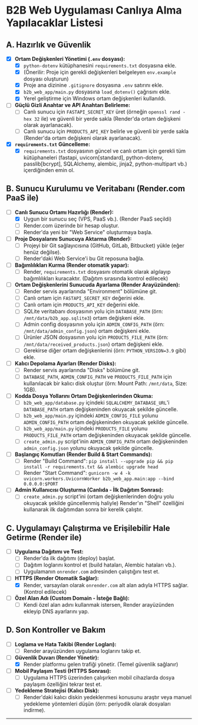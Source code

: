 # B2B Web Uygulaması Canlıya Alma Yapılacaklar Listesi

## A. Hazırlık ve Güvenlik

-   [x] **Ortam Değişkenleri Yönetimi (`.env` dosyası):**
    -   [x] `python-dotenv` kütüphanesini `requirements.txt` dosyasına ekle.
    -   [x] (Önerilir: Proje için gerekli değişkenleri belgeleyen `env.example` dosyası oluşturun)
    -   [x] Proje ana dizinine `.gitignore` dosyasına `.env` satırını ekle.
    -   [x] `b2b_web_app/main.py` dosyasına `load_dotenv()` çağrısını ekle.
    -   [x] Yerel geliştirme için Windows ortam değişkenleri kullanıldı.
-   [ ] **Güçlü Gizli Anahtar ve API Anahtarı Belirleme:**
    -   [ ] Canlı sunucu için `FASTAPI_SECRET_KEY` üret (örneğin `openssl rand -hex 32` ile) ve güvenli bir yerde sakla (Render'da ortam değişkeni olarak ayarlanacak).
    -   [ ] Canlı sunucu için `PRODUCTS_API_KEY` belirle ve güvenli bir yerde sakla (Render'da ortam değişkeni olarak ayarlanacak).
-   [x] **`requirements.txt` Güncelleme:**
    -   [x] `requirements.txt` dosyasının güncel ve canlı ortam için gerekli tüm kütüphaneleri (fastapi, uvicorn[standard], python-dotenv, passlib[bcrypt], SQLAlchemy, alembic, jinja2, python-multipart vb.) içerdiğinden emin ol.

## B. Sunucu Kurulumu ve Veritabanı (Render.com PaaS ile)

-   [ ] **Canlı Sunucu Ortamı Hazırlığı (Render):**
    -   [x] Uygun bir sunucu seç (VPS, PaaS vb.). (Render PaaS seçildi)
    -   [ ] Render.com üzerinde bir hesap oluştur.
    -   [ ] Render'da yeni bir "Web Service" oluşturmaya başla.
-   [ ] **Proje Dosyalarını Sunucuya Aktarma (Render):**
    -   [ ] Projeyi bir Git sağlayıcısına (GitHub, GitLab, Bitbucket) yükle (eğer henüz değilse).
    -   [ ] Render'daki Web Service'i bu Git reposuna bağla.
-   [ ] **Bağımlılıkları Kurma (Render otomatik yapar):**
    -   [ ] Render, `requirements.txt` dosyasını otomatik olarak algılayıp bağımlılıkları kuracaktır. (Dağıtım sırasında kontrol edilecek)
-   [ ] **Ortam Değişkenlerini Sunucuda Ayarlama (Render Arayüzünden):**
    -   [ ] Render servis ayarlarında "Environment" bölümüne git.
    -   [ ] Canlı ortam için `FASTAPI_SECRET_KEY` değerini ekle.
    -   [ ] Canlı ortam için `PRODUCTS_API_KEY` değerini ekle.
    -   [ ] SQLite veritabanı dosyasının yolu için `DATABASE_PATH` (örn: `/mnt/data/b2b_app.sqlite3`) ortam değişkeni ekle.
    -   [ ] Admin config dosyasının yolu için `ADMIN_CONFIG_PATH` (örn: `/mnt/data/admin_config.json`) ortam değişkeni ekle.
    -   [ ] Ürünler JSON dosyasının yolu için `PRODUCTS_FILE_PATH` (örn: `/mnt/data/received_products.json`) ortam değişkeni ekle.
    -   [ ] Gerekirse diğer ortam değişkenlerini (örn: `PYTHON_VERSION=3.9` gibi) ekle.
-   [ ] **Kalıcı Depolama Ayarları (Render Disks):**
    -   [ ] Render servis ayarlarında "Disks" bölümüne git.
    -   [ ] `DATABASE_PATH`, `ADMIN_CONFIG_PATH` ve `PRODUCTS_FILE_PATH` için kullanılacak bir kalıcı disk oluştur (örn: Mount Path: `/mnt/data`, Size: 1GB).
-   [ ] **Kodda Dosya Yollarını Ortam Değişkenlerinden Okuma:**
    -   [ ] `b2b_web_app/database.py` içindeki `SQLALCHEMY_DATABASE_URL`'i `DATABASE_PATH` ortam değişkeninden okuyacak şekilde güncelle.
    -   [ ] `b2b_web_app/main.py` içindeki `ADMIN_CONFIG_FILE` yolunu `ADMIN_CONFIG_PATH` ortam değişkeninden okuyacak şekilde güncelle.
    -   [ ] `b2b_web_app/main.py` içindeki `PRODUCTS_FILE` yolunu `PRODUCTS_FILE_PATH` ortam değişkeninden okuyacak şekilde güncelle.
    -   [ ] `create_admin.py` script'inin `ADMIN_CONFIG_PATH` ortam değişkeninden `admin_config.json` yolunu okuyacak şekilde güncelle.
-   [ ] **Başlangıç Komutları (Render Build & Start Commands):**
    -   [ ] Render "Build Command": `pip install --upgrade pip && pip install -r requirements.txt && alembic upgrade head`
    -   [ ] Render "Start Command": `gunicorn -w 4 -k uvicorn.workers.UvicornWorker b2b_web_app.main:app --bind 0.0.0.0:$PORT`
-   [ ] **Admin Kullanıcısı Oluşturma (Canlıda - İlk Dağıtım Sonrası):**
    -   [ ] `create_admin.py` script'ini (ortam değişkenlerinden doğru yolu okuyacak şekilde güncellenmiş haliyle) Render'ın "Shell" özelliğini kullanarak ilk dağıtımdan sonra bir kerelik çalıştır.

## C. Uygulamayı Çalıştırma ve Erişilebilir Hale Getirme (Render ile)

-   [ ] **Uygulama Dağıtımı ve Test:**
    -   [ ] Render'da ilk dağıtımı (deploy) başlat.
    -   [ ] Dağıtım loglarını kontrol et (build hataları, Alembic hataları vb.).
    -   [ ] Uygulamanın `onrender.com` adresinden çalıştığını test et.
-   [ ] **HTTPS (Render Otomatik Sağlar):**
    -   [x] Render, varsayılan olarak `onrender.com` alt alan adıyla HTTPS sağlar. (Kontrol edilecek)
-   [ ] **Özel Alan Adı (Custom Domain - İsteğe Bağlı):**
    -   [ ] Kendi özel alan adını kullanmak istersen, Render arayüzünden ekleyip DNS ayarlarını yap.

## D. Son Kontroller ve Bakım

-   [ ] **Loglama ve Hata Takibi (Render Logları):**
    -   [ ] Render arayüzünden uygulama loglarını takip et.
-   [ ] **Güvenlik Duvarı (Render Yönetir):**
    -   [x] Render platformu gelen trafiği yönetir. (Temel güvenlik sağlanır)
-   [ ] **Mobil Paylaşım Testi (HTTPS Sonrası):**
    -   [ ] Uygulama HTTPS üzerinden çalışırken mobil cihazlarda dosya paylaşım özelliğini tekrar test et.
-   [ ] **Yedekleme Stratejisi (Kalıcı Disk):**
    -   [ ] Render'daki kalıcı diskin yedeklenmesi konusunu araştır veya manuel yedekleme yöntemleri düşün (örn: periyodik olarak dosyaları indirme).

--- 